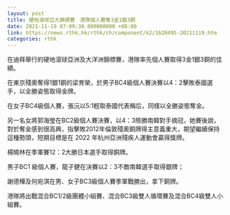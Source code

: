 ```yaml
---
layout: post
title: 硬地滾球亞大錦標賽　港隊個人賽奪3金1銀3銅
date: 2021-11-19 07:09:38.000000000 +08:00
link: https://news.rthk.hk/rthk/ch/component/k2/1620495-20211119.htm
categories: rthk
---
```


在迪拜舉行的硬地滾球亞洲及大洋洲錦標賽，港隊率先個人賽取得3金1銀3銅的佳績。

在東京殘奧奪得1銀1銅的梁育榮，於男子BC4級個人賽決賽以4：2擊敗泰國選手，以全勝姿態取得金牌。

在女子BC4級個人賽，張沅以5:1輕取泰國代表稱后，同樣以全勝姿態奪金。

另一名女將郭海瑩在BC2級個人賽決賽，以4：3險勝南韓對手摘冠，她賽後說，對於奪金感到很高興，指擊敗2012年倫敦殘奧銅牌得主意義重大，期望繼續保持這種勢頭，短期目標是在 2022 年杭州亞洲殘疾人運動會贏得獎牌。

楊曉林在季軍賽12：2大勝日本選手取得銅牌。

男子BC1 級個人賽，龍子健在決賽以2：3不敵南韓選手取得銀牌；

謝德樺及何宛淇在男、女子BC3級個人賽季軍戰勝出，拿下銅牌。

港隊將出戰混合BC1/2級團體小組賽、混合BC3級雙人循環賽及混合BC4級雙人小組賽。
